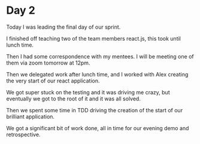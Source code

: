 # Day 2

Today I was leading the final day of our sprint.

I finished off teaching two of the team members react.js, this took until lunch time.

Then I had some correspondence with my mentees. I will be meeting one of them via zoom tomorrow at 12pm.

Then we delegated work after lunch time, and I worked with Alex creating the very start of our react application.

We got super stuck on the testing and it was driving me crazy, but eventually we got to the root of it and it was all solved.

Then we spent some time in TDD driving the creation of the start of our brilliant application.

We got a significant bit of work done, all in time for our evening demo and retrospective.